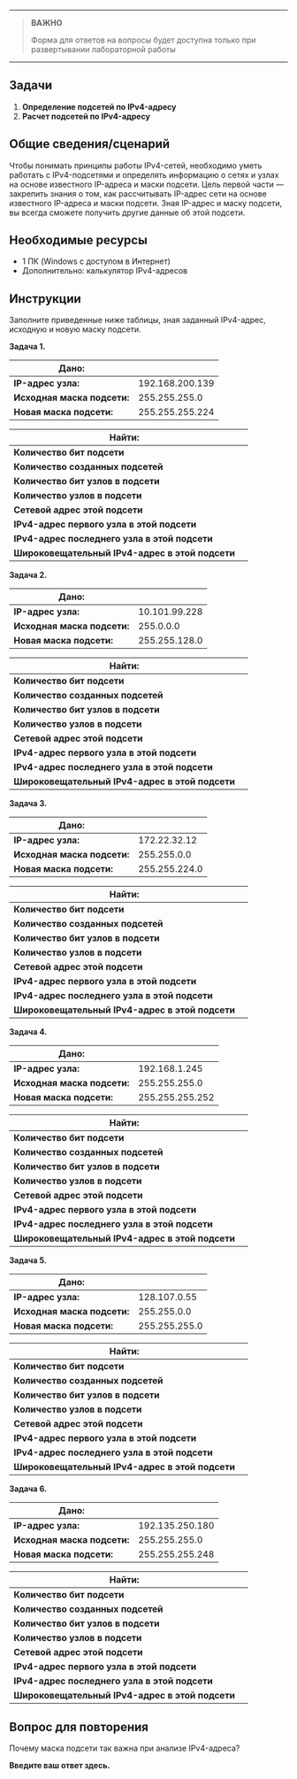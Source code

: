 
---

> **ВАЖНО**
> 
> Форма для ответов на вопросы будет доступна только при развертывании лабораторной работы 

---

## Задачи

1.  **Определение подсетей по IPv4-адресу**
2.  **Расчет подсетей по IPv4-адресу**

## Общие сведения/сценарий

Чтобы понимать принципы работы IPv4-сетей, необходимо уметь работать с IPv4-подсетями и определять информацию о сетях и узлах на основе известного IP-адреса и маски подсети. Цель первой части — закрепить знания о том, как рассчитывать IP-адрес сети на основе известного IP-адреса и маски подсети. Зная IP-адрес и маску подсети, вы всегда сможете получить другие данные об этой подсети.

## Необходимые ресурсы

-   1 ПК (Windows с доступом в Интернет)
-   Дополнительно: калькулятор IPv4-адресов

## Инструкции

Заполните приведенные ниже таблицы, зная заданный IPv4-адрес, исходную и новую маску подсети.

**Задача 1.**

| **Дано:**                   |                 |
|-----------------------------|-----------------|
| **IP-адрес узла:**          | 192.168.200.139 |
| **Исходная маска подсети:** | 255.255.255.0   |
| **Новая маска подсети:**    | 255.255.255.224 |

| **Найти:**                                      |   |
|-------------------------------------------------|---|
| **Количество бит подсети**                      |   |
| **Количество созданных подсетей**               |   |
| **Количество бит узлов в подсети**              |   |
| **Количество узлов в подсети**                  |   |
| **Сетевой адрес этой подсети**                  |   |
| **IPv4-адрес первого узла в этой подсети**      |   |
| **IPv4-адрес последнего узла в этой подсети**   |   |
| **Широковещательный IPv4-адрес в этой подсети** |   |

**Задача 2.**

| **Дано:**                   |               |
|-----------------------------|---------------|
| **IP-адрес узла:**          | 10.101.99.228 |
| **Исходная маска подсети:** | 255.0.0.0     |
| **Новая маска подсети:**    | 255.255.128.0 |

| **Найти:**                                      |   |
|-------------------------------------------------|---|
| **Количество бит подсети**                      |   |
| **Количество созданных подсетей**               |   |
| **Количество бит узлов в подсети**              |   |
| **Количество узлов в подсети**                  |   |
| **Сетевой адрес этой подсети**                  |   |
| **IPv4-адрес первого узла в этой подсети**      |   |
| **IPv4-адрес последнего узла в этой подсети**   |   |
| **Широковещательный IPv4-адрес в этой подсети** |   |

**Задача 3.**

| **Дано:**                   |               |
|-----------------------------|---------------|
| **IP-адрес узла:**          | 172.22.32.12  |
| **Исходная маска подсети:** | 255.255.0.0   |
| **Новая маска подсети:**    | 255.255.224.0 |

| **Найти:**                                      |   |
|-------------------------------------------------|---|
| **Количество бит подсети**                      |   |
| **Количество созданных подсетей**               |   |
| **Количество бит узлов в подсети**              |   |
| **Количество узлов в подсети**                  |   |
| **Сетевой адрес этой подсети**                  |   |
| **IPv4-адрес первого узла в этой подсети**      |   |
| **IPv4-адрес последнего узла в этой подсети**   |   |
| **Широковещательный IPv4-адрес в этой подсети** |   |

**Задача 4.**

| **Дано:**                   |                 |
|-----------------------------|-----------------|
| **IP-адрес узла:**          | 192.168.1.245   |
| **Исходная маска подсети:** | 255.255.255.0   |
| **Новая маска подсети:**    | 255.255.255.252 |

| **Найти:**                                      |   |
|-------------------------------------------------|---|
| **Количество бит подсети**                      |   |
| **Количество созданных подсетей**               |   |
| **Количество бит узлов в подсети**              |   |
| **Количество узлов в подсети**                  |   |
| **Сетевой адрес этой подсети**                  |   |
| **IPv4-адрес первого узла в этой подсети**      |   |
| **IPv4-адрес последнего узла в этой подсети**   |   |
| **Широковещательный IPv4-адрес в этой подсети** |   |

**Задача 5.**

| **Дано:**                   |               |
|-----------------------------|---------------|
| **IP-адрес узла:**          | 128.107.0.55  |
| **Исходная маска подсети:** | 255.255.0.0   |
| **Новая маска подсети:**    | 255.255.255.0 |

| **Найти:**                                      |   |
|-------------------------------------------------|---|
| **Количество бит подсети**                      |   |
| **Количество созданных подсетей**               |   |
| **Количество бит узлов в подсети**              |   |
| **Количество узлов в подсети**                  |   |
| **Сетевой адрес этой подсети**                  |   |
| **IPv4-адрес первого узла в этой подсети**      |   |
| **IPv4-адрес последнего узла в этой подсети**   |   |
| **Широковещательный IPv4-адрес в этой подсети** |   |

**Задача 6.**

| **Дано:**                   |                 |
|-----------------------------|-----------------|
| **IP-адрес узла:**          | 192.135.250.180 |
| **Исходная маска подсети:** | 255.255.255.0   |
| **Новая маска подсети:**    | 255.255.255.248 |

| **Найти:**                                      |   |
|-------------------------------------------------|---|
| **Количество бит подсети**                      |   |
| **Количество созданных подсетей**               |   |
| **Количество бит узлов в подсети**              |   |
| **Количество узлов в подсети**                  |   |
| **Сетевой адрес этой подсети**                  |   |
| **IPv4-адрес первого узла в этой подсети**      |   |
| **IPv4-адрес последнего узла в этой подсети**   |   |
| **Широковещательный IPv4-адрес в этой подсети** |   |

## Вопрос для повторения

Почему маска подсети так важна при анализе IPv4-адреса?

**Введите ваш ответ здесь.**

